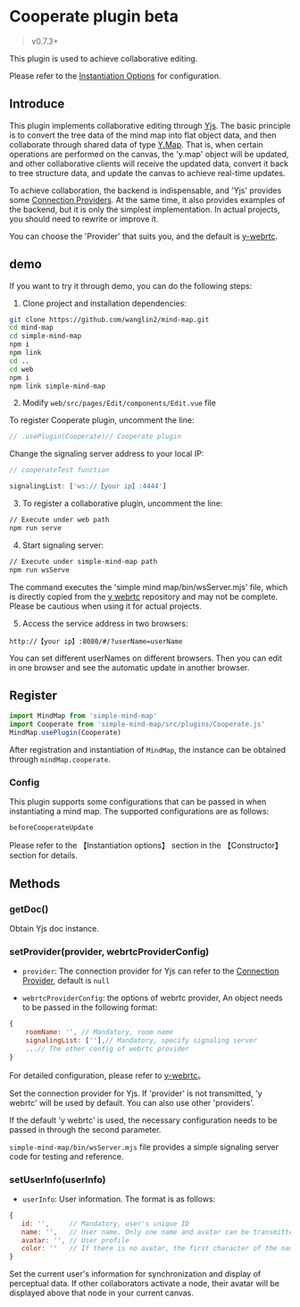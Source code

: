 # Cooperate plugin beta

> v0.7.3+

This plugin is used to achieve collaborative editing.

Please refer to the [Instantiation Options](../api/constructor/constructor-options.html#_11-cooperate-plugin) for configuration.

## Introduce

This plugin implements collaborative editing through [Yjs](https://github.com/yjs/yjs). The basic principle is to convert the tree data of the mind map into flat object data, and then collaborate through shared data of type [Y.Map](https://docs.yjs.dev/api/shared-types/y.map). That is, when certain operations are performed on the canvas, the 'y.map' object will be updated, and other collaborative clients will receive the updated data, convert it back to tree structure data, and update the canvas to achieve real-time updates.

To achieve collaboration, the backend is indispensable, and 'Yjs' provides some [Connection Providers](https://docs.yjs.dev/ecosystem/connection-provider). At the same time, it also provides examples of the backend, but it is only the simplest implementation. In actual projects, you should need to rewrite or improve it.

You can choose the 'Provider' that suits you, and the default is [y-webrtc](https://github.com/yjs/y-webrtc).

## demo

If you want to try it through demo, you can do the following steps:

1. Clone project and installation dependencies:

```bash
git clone https://github.com/wanglin2/mind-map.git
cd mind-map
cd simple-mind-map
npm i
npm link
cd ..
cd web
npm i
npm link simple-mind-map
```

2. Modify `web/src/pages/Edit/components/Edit.vue` file

To register Cooperate plugin, uncomment the line:

```js
// .usePlugin(Cooperate)// Cooperate plugin
```

Change the signaling server address to your local IP:

```js
// cooperateTest function

signalingList: ['ws://【your ip】:4444']
```

3. To register a collaborative plugin, uncomment the line:

```bash
// Execute under web path
npm run serve
```

4. Start signaling server:

```bash
// Execute under simple-mind-map path
npm run wsServe
```

The command executes the 'simple mind map/bin/wsServer.mjs' file, which is directly copied from the [y webrtc](https://github.com/yjs/y-webrtc) repository and may not be complete. Please be cautious when using it for actual projects.

5. Access the service address in two browsers:

```
http://【your ip】:8080/#/?userName=userName
```

You can set different userNames on different browsers. Then you can edit in one browser and see the automatic update in another browser.

## Register

```js
import MindMap from 'simple-mind-map'
import Cooperate from 'simple-mind-map/src/plugins/Cooperate.js'
MindMap.usePlugin(Cooperate)
```

After registration and instantiation of `MindMap`, the instance can be obtained through `mindMap.cooperate`.

### Config

This plugin supports some configurations that can be passed in when instantiating a mind map. The supported configurations are as follows:

`beforeCooperateUpdate`

Please refer to the 【Instantiation options】 section in the 【Constructor】 section for details.

## Methods

### getDoc()

Obtain Yjs doc instance.

### setProvider(provider, webrtcProviderConfig)

- `provider`: The connection provider for Yjs can refer to the [Connection Provider](https://docs.yjs.dev/ecosystem/connection-provider), default is `null`

- `webrtcProviderConfig`: the options of webrtc provider, An object needs to be passed in the following format:

```js
{ 
    roomName: '', // Mandatory, room name
    signalingList: [''],// Mandatory, specify signaling server
    ...// The other config of webrtc provider
}
```

For detailed configuration, please refer to [y-webrtc](https://github.com/yjs/y-webrtc)。

Set the connection provider for Yjs. If 'provider' is not transmitted, 'y webrtc' will be used by default. You can also use other 'providers'.

If the default 'y webrtc' is used, the necessary configuration needs to be passed in through the second parameter.

`simple-mind-map/bin/wsServer.mjs` file provides a simple signaling server code for testing and reference.

### setUserInfo(userInfo)

- `userInfo`: User information. The format is as follows:

```js
{
   id: '',     // Mandatory, user's unique ID
   name: '',   // User name. Only one name and avatar can be transmitted. If both are transmitted, avatar will be displayed
   avatar: '', // User profile
   color: ''   // If there is no avatar, the first character of the name will be displayed as a circle, and the color of the text will be white. The color of the circle can be set through this field
}
```

Set the current user's information for synchronization and display of perceptual data. If other collaborators activate a node, their avatar will be displayed above that node in your current canvas.